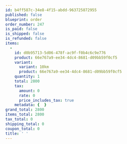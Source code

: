 ```yaml
---
id: b4ff587c-34e8-4f15-abdd-963725872955
published: false
blueprint: order
order_number: 247
is_paid: false
is_shipped: false
is_refunded: false
items:
  -
    id: d0b95713-5d06-478f-ac9f-f0b4c6c9e776
    product: 66e767a9-ee34-4dc4-8681-d09bb59f0cf5
    variant:
      variant: 10km
      product: 66e767a9-ee34-4dc4-8681-d09bb59f0cf5
    quantity: 1
    total: 2800
    tax:
      amount: 0
      rate: 0
      price_includes_tax: true
    metadata: {  }
grand_total: 2800
items_total: 2800
tax_total: 0
shipping_total: 0
coupon_total: 0
title: ' '
---
```

